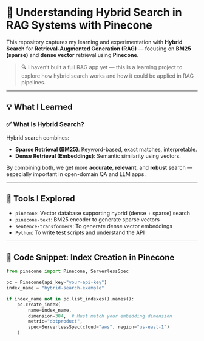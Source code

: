 # 🧠 Understanding Hybrid Search in RAG Systems with Pinecone

This repository captures my learning and experimentation with **Hybrid Search** for **Retrieval-Augmented Generation (RAG)** — focusing on **BM25 (sparse)** and **dense vector** retrieval using **Pinecone**.

> 🔍 I haven’t built a full RAG app yet — this is a learning project to explore how hybrid search works and how it could be applied in RAG pipelines.

---

## 💡 What I Learned

### ✅ What Is Hybrid Search?

Hybrid search combines:
- **Sparse Retrieval (BM25)**: Keyword-based, exact matches, interpretable.
- **Dense Retrieval (Embeddings)**: Semantic similarity using vectors.

By combining both, we get more **accurate**, **relevant**, and **robust** search — especially important in open-domain QA and LLM apps.

---

## 🔧 Tools I Explored

- `pinecone`: Vector database supporting hybrid (dense + sparse) search
- `pinecone-text`: BM25 encoder to generate sparse vectors
- `sentence-transformers`: To generate dense vector embeddings
- `Python`: To write test scripts and understand the API

---

## 🧪 Code Snippet: Index Creation in Pinecone

```python
from pinecone import Pinecone, ServerlessSpec

pc = Pinecone(api_key="your-api-key")
index_name = "hybrid-search-example"

if index_name not in pc.list_indexes().names():
    pc.create_index(
        name=index_name,
        dimension=384,  # Must match your embedding dimension
        metric="dotproduct",
        spec=ServerlessSpec(cloud="aws", region="us-east-1")
    )
